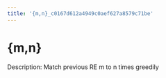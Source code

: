 ```yaml
---
title: '{m,n}_c0167d612a4949c0aef627a8579c71be'
---
```


# {m,n}

Description: Match previous RE m to n times greedily
